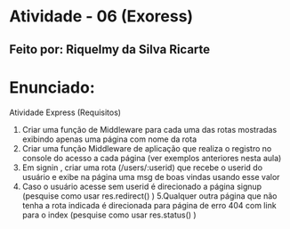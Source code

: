 # Atividade - 06 (Exoress)
## Feito por: Riquelmy da Silva Ricarte

# Enunciado:
Atividade Express (Requisitos)
1. Criar uma função de Middleware para cada uma das rotas mostradas exibindo apenas uma página com
nome da rota
2. Criar uma função Middleware de aplicação que realiza o registro no console do acesso a cada página
(ver exemplos anteriores nesta aula)
3. Em signin , criar uma rota (/users/:userid) que recebe o userid do usuário e exibe na página uma msg
de boas vindas usando esse valor
4. Caso o usuário acesse sem userid é direcionado a página signup (pesquise como usar
res.redirect() ) 
  5.Qualquer outra página que não tenha a rota indicada é direcionada para página de erro 404 com link
para o index (pesquise como usar res.status() )
